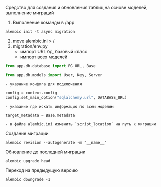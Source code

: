 Средство для создания и обновления таблиц на основе моделей, выполнение миграций

1. Выполнение команды в /app

```
alembic init -t async migration
```

2. move alembic.ini > /
3. migration/env.py
	- импорт URL бд, базовый класс
	- импорт всех моделей
```python
from app.db.database import PG_URL, Base

from app.db.models import User, Key, Server
```

	- указание конфига для подключения

```python
config = context.config
config.set_main_option("sqlalchemy.url", DATABASE_URL)
```

	- указание где искать информацию по всем моделям

```python
target_metadata = Base.metadata
```

	- в файле alembic.ini изменить `script_location` на путь к миграции

Создание миграции

```
alembic revision --autogenerate -m "__name__"
```

Обновление до последней миграции

```
alembic upgrade head
```

Переход на предыдущую версию

```
alembic downgrade -1
```
